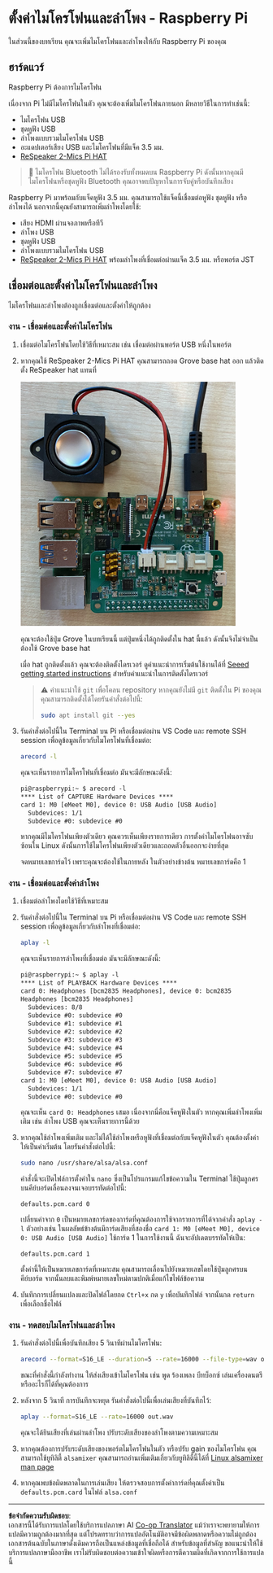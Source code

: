 <!--
CO_OP_TRANSLATOR_METADATA:
{
  "original_hash": "7e45d884493c5222348b43fbc4481b6a",
  "translation_date": "2025-08-27T20:35:54+00:00",
  "source_file": "6-consumer/lessons/1-speech-recognition/pi-microphone.md",
  "language_code": "th"
}
-->
# ตั้งค่าไมโครโฟนและลำโพง - Raspberry Pi

ในส่วนนี้ของบทเรียน คุณจะเพิ่มไมโครโฟนและลำโพงให้กับ Raspberry Pi ของคุณ

## ฮาร์ดแวร์

Raspberry Pi ต้องการไมโครโฟน

เนื่องจาก Pi ไม่มีไมโครโฟนในตัว คุณจะต้องเพิ่มไมโครโฟนภายนอก มีหลายวิธีในการทำเช่นนี้:

* ไมโครโฟน USB  
* ชุดหูฟัง USB  
* ลำโพงแบบรวมไมโครโฟน USB  
* อะแดปเตอร์เสียง USB และไมโครโฟนที่มีแจ็ค 3.5 มม.  
* [ReSpeaker 2-Mics Pi HAT](https://www.seeedstudio.com/ReSpeaker-2-Mics-Pi-HAT.html)  

> 💁 ไมโครโฟน Bluetooth ไม่ได้รองรับทั้งหมดบน Raspberry Pi ดังนั้นหากคุณมีไมโครโฟนหรือชุดหูฟัง Bluetooth คุณอาจพบปัญหาในการจับคู่หรือบันทึกเสียง

Raspberry Pi มาพร้อมกับแจ็คหูฟัง 3.5 มม. คุณสามารถใช้แจ็คนี้เชื่อมต่อหูฟัง ชุดหูฟัง หรือ ลำโพงได้ นอกจากนี้คุณยังสามารถเพิ่มลำโพงโดยใช้:

* เสียง HDMI ผ่านจอภาพหรือทีวี  
* ลำโพง USB  
* ชุดหูฟัง USB  
* ลำโพงแบบรวมไมโครโฟน USB  
* [ReSpeaker 2-Mics Pi HAT](https://www.seeedstudio.com/ReSpeaker-2-Mics-Pi-HAT.html) พร้อมลำโพงที่เชื่อมต่อผ่านแจ็ค 3.5 มม. หรือพอร์ต JST  

## เชื่อมต่อและตั้งค่าไมโครโฟนและลำโพง

ไมโครโฟนและลำโพงต้องถูกเชื่อมต่อและตั้งค่าให้ถูกต้อง

### งาน - เชื่อมต่อและตั้งค่าไมโครโฟน

1. เชื่อมต่อไมโครโฟนโดยใช้วิธีที่เหมาะสม เช่น เชื่อมต่อผ่านพอร์ต USB หนึ่งในพอร์ต

1. หากคุณใช้ ReSpeaker 2-Mics Pi HAT คุณสามารถถอด Grove base hat ออก แล้วติดตั้ง ReSpeaker hat แทนที่

    ![Raspberry Pi พร้อม ReSpeaker hat](../../../../../translated_images/pi-respeaker-hat.f00fabe7dd039a93e2e0aa0fc946c9af0c6a9eb17c32fa1ca097fb4e384f69f0.th.png)

    คุณจะต้องใช้ปุ่ม Grove ในบทเรียนนี้ แต่ปุ่มหนึ่งได้ถูกติดตั้งใน hat นี้แล้ว ดังนั้นจึงไม่จำเป็นต้องใช้ Grove base hat

    เมื่อ hat ถูกติดตั้งแล้ว คุณจะต้องติดตั้งไดรเวอร์ ดูคำแนะนำการเริ่มต้นใช้งานได้ที่ [Seeed getting started instructions](https://wiki.seeedstudio.com/ReSpeaker_2_Mics_Pi_HAT_Raspberry/#getting-started) สำหรับคำแนะนำในการติดตั้งไดรเวอร์

    > ⚠️ คำแนะนำใช้ `git` เพื่อโคลน repository หากคุณยังไม่มี `git` ติดตั้งใน Pi ของคุณ คุณสามารถติดตั้งได้โดยรันคำสั่งต่อไปนี้:
    >
    > ```sh
    > sudo apt install git --yes
    > ```

1. รันคำสั่งต่อไปนี้ใน Terminal บน Pi หรือเชื่อมต่อผ่าน VS Code และ remote SSH session เพื่อดูข้อมูลเกี่ยวกับไมโครโฟนที่เชื่อมต่อ:

    ```sh
    arecord -l
    ```

    คุณจะเห็นรายการไมโครโฟนที่เชื่อมต่อ มันจะมีลักษณะดังนี้:

    ```output
    pi@raspberrypi:~ $ arecord -l
    **** List of CAPTURE Hardware Devices ****
    card 1: M0 [eMeet M0], device 0: USB Audio [USB Audio]
      Subdevices: 1/1
      Subdevice #0: subdevice #0
    ```

    หากคุณมีไมโครโฟนเพียงตัวเดียว คุณควรเห็นเพียงรายการเดียว การตั้งค่าไมโครโฟนอาจซับซ้อนใน Linux ดังนั้นการใช้ไมโครโฟนเพียงตัวเดียวและถอดตัวอื่นออกจะง่ายที่สุด

    จดหมายเลขการ์ดไว้ เพราะคุณจะต้องใช้ในภายหลัง ในตัวอย่างข้างต้น หมายเลขการ์ดคือ 1

### งาน - เชื่อมต่อและตั้งค่าลำโพง

1. เชื่อมต่อลำโพงโดยใช้วิธีที่เหมาะสม

1. รันคำสั่งต่อไปนี้ใน Terminal บน Pi หรือเชื่อมต่อผ่าน VS Code และ remote SSH session เพื่อดูข้อมูลเกี่ยวกับลำโพงที่เชื่อมต่อ:

    ```sh
    aplay -l
    ```

    คุณจะเห็นรายการลำโพงที่เชื่อมต่อ มันจะมีลักษณะดังนี้:

    ```output
    pi@raspberrypi:~ $ aplay -l
    **** List of PLAYBACK Hardware Devices ****
    card 0: Headphones [bcm2835 Headphones], device 0: bcm2835 Headphones [bcm2835 Headphones]
      Subdevices: 8/8
      Subdevice #0: subdevice #0
      Subdevice #1: subdevice #1
      Subdevice #2: subdevice #2
      Subdevice #3: subdevice #3
      Subdevice #4: subdevice #4
      Subdevice #5: subdevice #5
      Subdevice #6: subdevice #6
      Subdevice #7: subdevice #7
    card 1: M0 [eMeet M0], device 0: USB Audio [USB Audio]
      Subdevices: 1/1
      Subdevice #0: subdevice #0
    ```

    คุณจะเห็น `card 0: Headphones` เสมอ เนื่องจากนี่คือแจ็คหูฟังในตัว หากคุณเพิ่มลำโพงเพิ่มเติม เช่น ลำโพง USB คุณจะเห็นรายการนี้ด้วย

1. หากคุณใช้ลำโพงเพิ่มเติม และไม่ได้ใช้ลำโพงหรือหูฟังที่เชื่อมต่อกับแจ็คหูฟังในตัว คุณต้องตั้งค่าให้เป็นค่าเริ่มต้น โดยรันคำสั่งต่อไปนี้:

    ```sh
    sudo nano /usr/share/alsa/alsa.conf
    ```

    คำสั่งนี้จะเปิดไฟล์การตั้งค่าใน `nano` ซึ่งเป็นโปรแกรมแก้ไขข้อความใน Terminal ใช้ปุ่มลูกศรบนคีย์บอร์ดเลื่อนลงจนเจอบรรทัดต่อไปนี้:

    ```output
    defaults.pcm.card 0
    ```

    เปลี่ยนค่าจาก `0` เป็นหมายเลขการ์ดของการ์ดที่คุณต้องการใช้จากรายการที่ได้จากคำสั่ง `aplay -l` ตัวอย่างเช่น ในผลลัพธ์ข้างต้นมีการ์ดเสียงที่สองชื่อ `card 1: M0 [eMeet M0], device 0: USB Audio [USB Audio]` ใช้การ์ด 1 ในการใช้งานนี้ ฉันจะอัปเดตบรรทัดให้เป็น:

    ```output
    defaults.pcm.card 1
    ```

    ตั้งค่านี้ให้เป็นหมายเลขการ์ดที่เหมาะสม คุณสามารถเลื่อนไปยังหมายเลขโดยใช้ปุ่มลูกศรบนคีย์บอร์ด จากนั้นลบและพิมพ์หมายเลขใหม่ตามปกติเมื่อแก้ไขไฟล์ข้อความ

1. บันทึกการเปลี่ยนแปลงและปิดไฟล์โดยกด `Ctrl+x` กด `y` เพื่อบันทึกไฟล์ จากนั้นกด `return` เพื่อเลือกชื่อไฟล์

### งาน - ทดสอบไมโครโฟนและลำโพง

1. รันคำสั่งต่อไปนี้เพื่อบันทึกเสียง 5 วินาทีผ่านไมโครโฟน:

    ```sh
    arecord --format=S16_LE --duration=5 --rate=16000 --file-type=wav out.wav
    ```

    ขณะที่คำสั่งนี้กำลังทำงาน ให้ส่งเสียงเข้าไมโครโฟน เช่น พูด ร้องเพลง บีทบ็อกซ์ เล่นเครื่องดนตรี หรืออะไรก็ได้ที่คุณต้องการ

1. หลังจาก 5 วินาที การบันทึกจะหยุด รันคำสั่งต่อไปนี้เพื่อเล่นเสียงที่บันทึกไว้:

    ```sh
    aplay --format=S16_LE --rate=16000 out.wav
    ```

    คุณจะได้ยินเสียงที่เล่นผ่านลำโพง ปรับระดับเสียงของลำโพงตามความเหมาะสม

1. หากคุณต้องการปรับระดับเสียงของพอร์ตไมโครโฟนในตัว หรือปรับ gain ของไมโครโฟน คุณสามารถใช้ยูทิลิตี้ `alsamixer` คุณสามารถอ่านเพิ่มเติมเกี่ยวกับยูทิลิตี้นี้ได้ที่ [Linux alsamixer man page](https://linux.die.net/man/1/alsamixer)

1. หากคุณพบข้อผิดพลาดในการเล่นเสียง ให้ตรวจสอบการตั้งค่าการ์ดที่คุณตั้งค่าเป็น `defaults.pcm.card` ในไฟล์ `alsa.conf`

---

**ข้อจำกัดความรับผิดชอบ**:  
เอกสารนี้ได้รับการแปลโดยใช้บริการแปลภาษา AI [Co-op Translator](https://github.com/Azure/co-op-translator) แม้ว่าเราจะพยายามให้การแปลมีความถูกต้องมากที่สุด แต่โปรดทราบว่าการแปลอัตโนมัติอาจมีข้อผิดพลาดหรือความไม่ถูกต้อง เอกสารต้นฉบับในภาษาดั้งเดิมควรถือเป็นแหล่งข้อมูลที่เชื่อถือได้ สำหรับข้อมูลที่สำคัญ ขอแนะนำให้ใช้บริการแปลภาษามืออาชีพ เราไม่รับผิดชอบต่อความเข้าใจผิดหรือการตีความผิดที่เกิดจากการใช้การแปลนี้